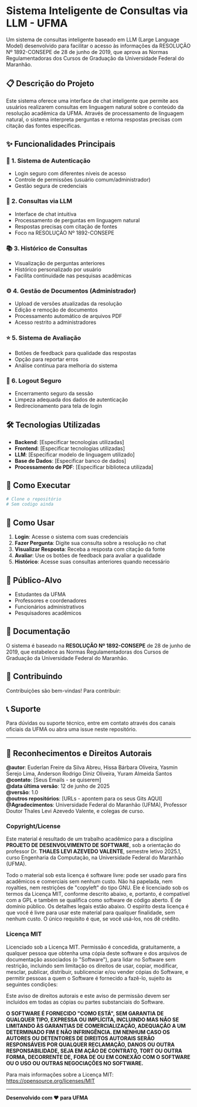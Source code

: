 # Sistema Inteligente de Consultas via LLM - UFMA

Um sistema de consultas inteligente baseado em LLM (Large Language Model) desenvolvido para facilitar o acesso às informações da RESOLUÇÃO Nº 1892-CONSEPE de 28 de junho de 2019, que aprova as Normas Regulamentadoras dos Cursos de Graduação da Universidade Federal do Maranhão.

## 📋 Descrição do Projeto

Este sistema oferece uma interface de chat inteligente que permite aos usuários realizarem consultas em linguagem natural sobre o conteúdo da resolução acadêmica da UFMA. Através de processamento de linguagem natural, o sistema interpreta perguntas e retorna respostas precisas com citação das fontes específicas.

## ✨ Funcionalidades Principais

### 🔐 1. Sistema de Autenticação
- Login seguro com diferentes níveis de acesso
- Controle de permissões (usuário comum/administrador)
- Gestão segura de credenciais

### 💬 2. Consultas via LLM
- Interface de chat intuitiva
- Processamento de perguntas em linguagem natural
- Respostas precisas com citação de fontes
- Foco na RESOLUÇÃO Nº 1892-CONSEPE

### 📚 3. Histórico de Consultas
- Visualização de perguntas anteriores
- Histórico personalizado por usuário
- Facilita continuidade nas pesquisas acadêmicas

### ⚙️ 4. Gestão de Documentos (Administrador)
- Upload de versões atualizadas da resolução
- Edição e remoção de documentos
- Processamento automático de arquivos PDF
- Acesso restrito a administradores

### ⭐ 5. Sistema de Avaliação
- Botões de feedback para qualidade das respostas
- Opção para reportar erros
- Análise contínua para melhoria do sistema

### 🚪 6. Logout Seguro
- Encerramento seguro da sessão
- Limpeza adequada dos dados de autenticação
- Redirecionamento para tela de login

## 🛠️ Tecnologias Utilizadas

- **Backend**: [Especificar tecnologias utilizadas]
- **Frontend**: [Especificar tecnologias utilizadas]
- **LLM**: [Especificar modelo de linguagem utilizado]
- **Base de Dados**: [Especificar banco de dados]
- **Processamento de PDF**: [Especificar biblioteca utilizada]

## 🚀 Como Executar

```bash
# Clone o repositório
# Sem codigo ainda
```

## 📖 Como Usar

1. **Login**: Acesse o sistema com suas credenciais
2. **Fazer Pergunta**: Digite sua consulta sobre a resolução no chat
3. **Visualizar Resposta**: Receba a resposta com citação da fonte
4. **Avaliar**: Use os botões de feedback para avaliar a qualidade
5. **Histórico**: Acesse suas consultas anteriores quando necessário

## 🎯 Público-Alvo

- Estudantes da UFMA
- Professores e coordenadores
- Funcionários administrativos
- Pesquisadores acadêmicos

## 📄 Documentação

O sistema é baseado na **RESOLUÇÃO Nº 1892-CONSEPE** de 28 de junho de 2019, que estabelece as Normas Regulamentadoras dos Cursos de Graduação da Universidade Federal do Maranhão.

## 🤝 Contribuindo

Contribuições são bem-vindas! Para contribuir:

## 📞 Suporte

Para dúvidas ou suporte técnico, entre em contato através dos canais oficiais da UFMA ou abra uma issue neste repositório.

---

## 📝 Reconhecimentos e Direitos Autorais

**@autor**: Euderlan Freire da Silva Abreu,
            Hissa Bárbara Oliveira,
            Yasmin Serejo Lima,
            Anderson Rodrigo Diniz Oliveira,
            Yuram Almeida Santos       
**@contato**: [Seus Emails - se quiserem]  
**@data última versão**: 12 de junho de 2025  
**@versão**: 1.0  
**@outros repositórios**: [URLs - apontem para os seus Gits AQUI]  
**@Agradecimentos**: Universidade Federal do Maranhão (UFMA), Professor Doutor Thales Levi Azevedo Valente, e colegas de curso.

### Copyright/License

Este material é resultado de um trabalho acadêmico para a disciplina **PROJETO DE DESENVOLVIMENTO DE SOFTWARE**, sob a orientação do professor Dr. **THALES LEVI AZEVEDO VALENTE**, semestre letivo 2025.1, curso Engenharia da Computação, na Universidade Federal do Maranhão (UFMA). 

Todo o material sob esta licença é software livre: pode ser usado para fins acadêmicos e comerciais sem nenhum custo. Não há papelada, nem royalties, nem restrições de "copyleft" do tipo GNU. Ele é licenciado sob os termos da Licença MIT, conforme descrito abaixo, e, portanto, é compatível com a GPL e também se qualifica como software de código aberto. É de domínio público. Os detalhes legais estão abaixo. O espírito desta licença é que você é livre para usar este material para qualquer finalidade, sem nenhum custo. O único requisito é que, se você usá-los, nos dê crédito.

### Licença MIT

Licenciado sob a Licença MIT. Permissão é concedida, gratuitamente, a qualquer pessoa que obtenha uma cópia deste software e dos arquivos de documentação associados (o "Software"), para lidar no Software sem restrição, incluindo sem limitação os direitos de usar, copiar, modificar, mesclar, publicar, distribuir, sublicenciar e/ou vender cópias do Software, e permitir pessoas a quem o Software é fornecido a fazê-lo, sujeito às seguintes condições:

Este aviso de direitos autorais e este aviso de permissão devem ser incluídos em todas as cópias ou partes substanciais do Software.

**O SOFTWARE É FORNECIDO "COMO ESTÁ", SEM GARANTIA DE QUALQUER TIPO, EXPRESSA OU IMPLÍCITA, INCLUINDO MAS NÃO SE LIMITANDO ÀS GARANTIAS DE COMERCIALIZAÇÃO, ADEQUAÇÃO A UM DETERMINADO FIM E NÃO INFRINGÊNCIA. EM NENHUM CASO OS AUTORES OU DETENTORES DE DIREITOS AUTORAIS SERÃO RESPONSÁVEIS POR QUALQUER RECLAMAÇÃO, DANOS OU OUTRA RESPONSABILIDADE, SEJA EM AÇÃO DE CONTRATO, TORT OU OUTRA FORMA, DECORRENTE DE, FORA DE OU EM CONEXÃO COM O SOFTWARE OU O USO OU OUTRAS NEGOCIAÇÕES NO SOFTWARE.**

Para mais informações sobre a Licença MIT: https://opensource.org/licenses/MIT

---

**Desenvolvido com ❤️ para UFMA**
